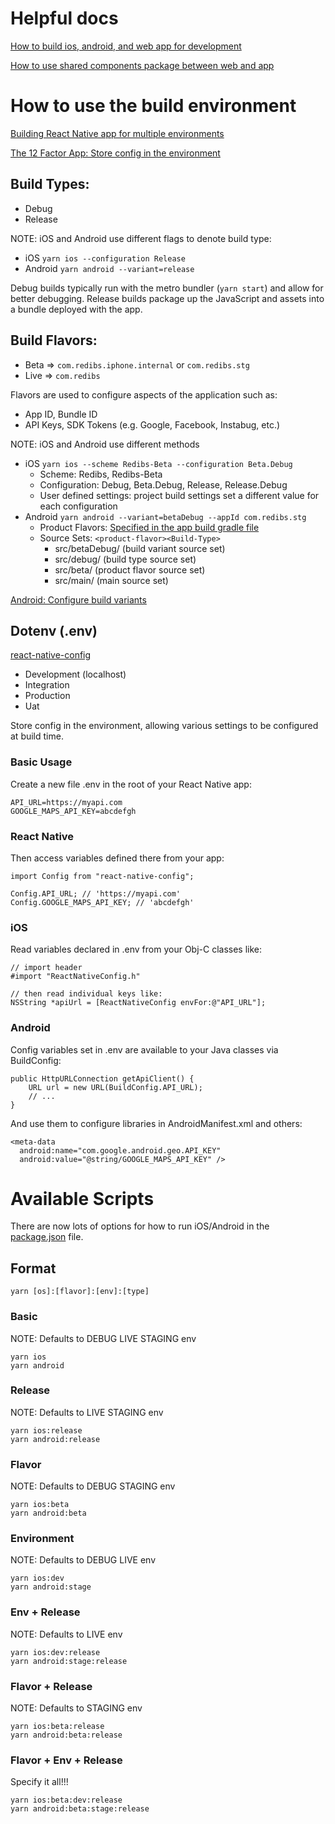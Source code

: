 # Helpful docs

[How to build ios, android, and web app for development](../docs/how-to-build-ios-android-and-web.md)

[How to use shared components package between web and app](../docs/how-to-use-shared-components-web-and-app.md)

# How to use the build environment

[Building React Native app for multiple environments](https://medium.com/@ywongcode/building-multiple-versions-of-a-react-native-app-4361252ddde5)

[The 12 Factor App: Store config in the environment](https://12factor.net/config)

## Build Types:

* Debug
* Release

NOTE: iOS and Android use different flags to denote build type:

* iOS `yarn ios --configuration Release`
* Android `yarn android --variant=release`

Debug builds typically run with the metro bundler (`yarn start`) and allow for better debugging. Release builds package up the JavaScript and assets into a bundle deployed with the app.

## Build Flavors:

* Beta => `com.redibs.iphone.internal` or `com.redibs.stg`
* Live => `com.redibs`

Flavors are used to configure aspects of the application such as:

* App ID, Bundle ID
* API Keys, SDK Tokens (e.g. Google, Facebook, Instabug, etc.)

NOTE: iOS and Android use different methods

* iOS `yarn ios --scheme Redibs-Beta --configuration Beta.Debug`
   * Scheme: Redibs, Redibs-Beta
   * Configuration: Debug, Beta.Debug, Release, Release.Debug
   * User defined settings: project build settings set a different value for each configuration
* Android `yarn android --variant=betaDebug --appId com.redibs.stg`
   * Product Flavors: [Specified in the app build gradle file](./android/app/build.gradle)
   * Source Sets: `<product-flavor><Build-Type>`
      * src/betaDebug/ (build variant source set)
      * src/debug/ (build type source set)
      * src/beta/ (product flavor source set)
      * src/main/ (main source set)

[Android: Configure build variants](https://developer.android.com/studio/build/build-variants)

## Dotenv (.env)

[react-native-config](https://github.com/luggit/react-native-config)

* Development (localhost)
* Integration
* Production
* Uat

Store config in the environment, allowing various settings to be configured at build time.

### Basic Usage

Create a new file .env in the root of your React Native app:
```
API_URL=https://myapi.com
GOOGLE_MAPS_API_KEY=abcdefgh
```

### React Native

Then access variables defined there from your app:
```
import Config from "react-native-config";

Config.API_URL; // 'https://myapi.com'
Config.GOOGLE_MAPS_API_KEY; // 'abcdefgh'
```

### iOS

Read variables declared in .env from your Obj-C classes like:
```
// import header
#import "ReactNativeConfig.h"

// then read individual keys like:
NSString *apiUrl = [ReactNativeConfig envFor:@"API_URL"];
```

### Android

Config variables set in .env are available to your Java classes via BuildConfig:
```
public HttpURLConnection getApiClient() {
    URL url = new URL(BuildConfig.API_URL);
    // ...
}
```
And use them to configure libraries in AndroidManifest.xml and others:
```
<meta-data
  android:name="com.google.android.geo.API_KEY"
  android:value="@string/GOOGLE_MAPS_API_KEY" />
```

# Available Scripts

There are now lots of options for how to run iOS/Android in the [package.json](./package.json) file.

## Format

```
yarn [os]:[flavor]:[env]:[type]
```

### Basic

NOTE: Defaults to DEBUG LIVE STAGING env
```
yarn ios
yarn android
```
### Release

NOTE: Defaults to LIVE STAGING env
```
yarn ios:release
yarn android:release
```
### Flavor

NOTE: Defaults to DEBUG STAGING env
```
yarn ios:beta
yarn android:beta
```
### Environment

NOTE: Defaults to DEBUG LIVE env
```
yarn ios:dev
yarn android:stage
```
### Env + Release

NOTE: Defaults to LIVE env
```
yarn ios:dev:release
yarn android:stage:release
```
### Flavor + Release

NOTE: Defaults to STAGING env
```
yarn ios:beta:release
yarn android:beta:release
```
### Flavor + Env + Release

Specify it all!!!
```
yarn ios:beta:dev:release
yarn android:beta:stage:release
```
